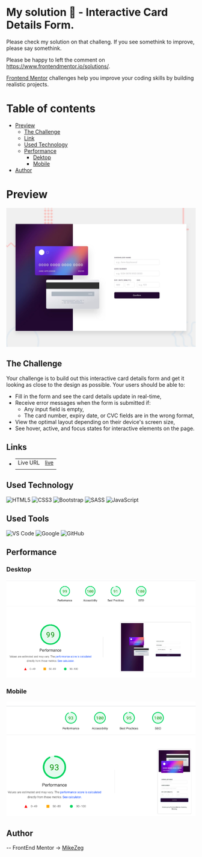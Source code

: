 # My solution 👋 - Interactive Card Details Form. 

Please check my solution on that challeng. If you see somethink to improve, please say somethink.

Please be happy to left the comment on https://www.frontendmentor.io/solutions/. 

[Frontend Mentor](https://www.frontendmentor.io) challenges help you improve your coding skills by building realistic projects.

# Table of contents
- [Preview](#overview)
    - [The Challenge](#The-challenge)
    - [Link](#Links)
    - [Used Technology](#Used-Technology)
    - [Performance](##Performance)
        - [Dektop](###Desktop)
        - [Mobile](###Mobile)
- [Author](#Author)

# Preview

![Preview](./design/desktop-preview.jpg)

## The Challenge

Your challenge is to build out this interactive card details form and get it looking as close to the design as possible.
Your users should be able to:
  - Fill in the form and see the card details update in real-time,
  - Receive error messages when the form is submitted if:
      - Any input field is empty,
      - The card number, expiry date, or CVC fields are in the wrong format,
  - View the optimal layout depending on their device's screen size,
  - See hover, active, and focus states for interactive elements on the page.

## Links
- |||
  |:----|:----|
  |Live URL|[live](https://mikezeg.github.io/FrontEndMentor.io/interactive-card-details-form-main/) |
  |||

## Used Technology

![HTML5](https://img.shields.io/badge/html5-%23E34F26.svg?style=for-the-badge&logo=html5&logoColor=white) ![CSS3](https://img.shields.io/badge/css3-%231572B6.svg?style=for-the-badge&logo=css3&logoColor=white)
![Bootstrap](https://img.shields.io/badge/bootstrap-%238511FA.svg?style=for-the-badge&logo=bootstrap&logoColor=white)
![SASS](https://img.shields.io/badge/SASS-hotpink.svg?style=for-the-badge&logo=SASS&logoColor=white)
![JavaScript](https://img.shields.io/badge/JavaScript%20-%23F7DF1E.svg?style=for-the-badge&logo=javascript&logoColor=black)

## Used Tools
![VS Code](https://img.shields.io/badge/VS%20Code-0078d7.svg?style=for-the-badge&logo=visual-studio-code&logoColor=white) ![Google](https://img.shields.io/badge/google-DA4437?style=for-the-badge&logo=google&logoColor=white) ![GitHub](https://img.shields.io/badge/github-%23121011.svg?style=for-the-badge&logo=github&logoColor=white)


## Performance
  ### Desktop
![deskopt-performance](./images/Screenshot%202024-01-08%20at%2018.28.23.png)
  ### Mobile
![mobile-performance](./images/Screenshot%202024-01-08%20at%2018.28.03.png)
## Author
 -- FrontEnd Mentor -> [MikeZeg](https://www.frontendmentor.io/profile/MikeZeg)